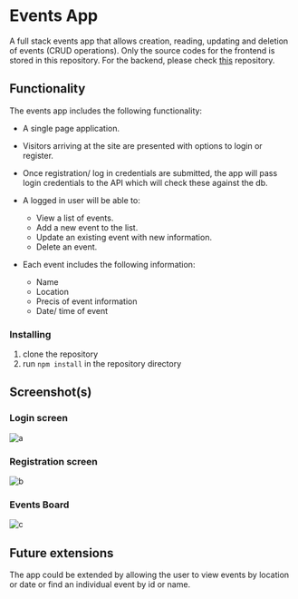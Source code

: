 
# Events App

A full stack events app that allows creation, reading, updating and deletion of events (CRUD operations). Only the source codes for the frontend is stored in this repository. For the backend, please check [this](https://github.com/aalyabanu/finalBACKEND.git) repository.


## Functionality

The events app includes the following functionality:
- A single page application.
- Visitors arriving at the site are presented with options to login or register.
- Once registration/ log in credentials are submitted, the app will pass login credentials to the API which will check these against the db.
- A logged in user will be able to:
  - View a list of events.
  - Add a new event to the list.
  - Update an existing event with new information.
  - Delete an event.

- Each event includes the following information:
  - Name
  - Location
  - Precis of event information
  - Date/ time of event
  
 
### Installing

1.  clone the repository
2.  run `npm install` in the repository directory


## Screenshot(s)

### Login screen
![a](https://user-images.githubusercontent.com/40723510/103588631-89b6d180-4ee1-11eb-8785-275c15fa28bb.png)

### Registration screen
![b](https://user-images.githubusercontent.com/40723510/103588683-aa7f2700-4ee1-11eb-8ae8-d2c9bf8bab1d.png)

### Events Board
![c](https://user-images.githubusercontent.com/40723510/103588719-bf5bba80-4ee1-11eb-9758-7c684d9c44dd.png)

## Future extensions
The app could be extended by allowing the user to view events by location or date or find an individual event by id or name.
